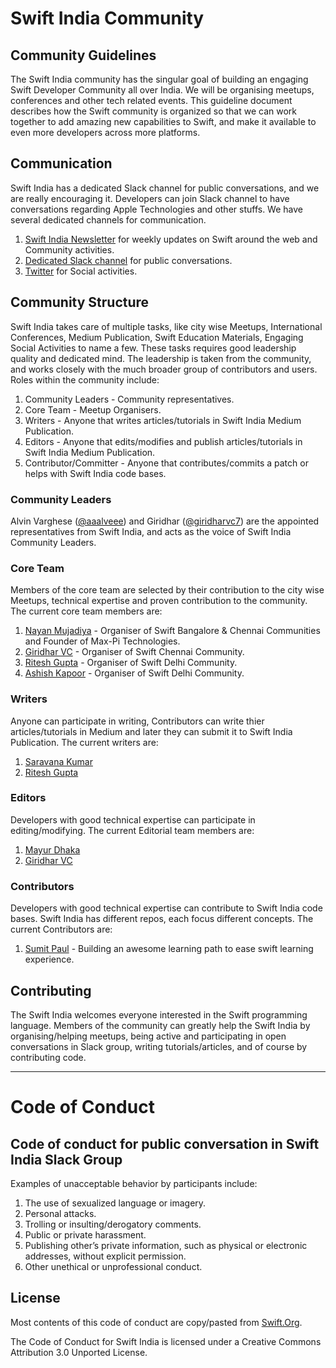 # Swift India Community

## Community Guidelines

The Swift India community has the singular goal of building an engaging Swift Developer Community all over India. We will be organising meetups, conferences and other tech related events. This guideline document describes how the Swift community is organized so that we can work together to add amazing new capabilities to Swift, and make it available to even more developers across more platforms.

## Communication

Swift India has a dedicated Slack channel for public conversations, and we are really encouraging it. Developers can join Slack channel to have conversations regarding Apple Technologies and other stuffs. We have several dedicated channels for communication. 

  1. [Swift India Newsletter](http://swiftindia.in) for weekly updates on Swift around the web and Community activities.
  2. [Dedicated Slack channel](https://swiftindia.slack.com) for public conversations.
  3. [Twitter](https://twitter.com/swiftindiagroup) for Social activities. 


## Community Structure

Swift India takes care of multiple tasks, like city wise Meetups, International Conferences, Medium Publication, Swift Education Materials, Engaging Social Activities to name a few. These tasks requires good leadership quality and dedicated mind. The leadership is taken from the community, and works closely with the much broader group of contributors and users. Roles within the community include:

  1. Community Leaders - Community representatives.
  2. Core Team - Meetup Organisers.
  3. Writers - Anyone that writes articles/tutorials in Swift India Medium Publication.
  5. Editors - Anyone that edits/modifies and publish articles/tutorials in Swift India Medium Publication.
  6. Contributor/Committer - Anyone that contributes/commits a patch or helps with Swift India code bases.


### Community Leaders

Alvin Varghese ([@aaalveee](https://twitter.com/aaalveee)) and Giridhar ([@giridharvc7](https://twitter.com/giridharvc7)) are the appointed representatives from Swift India, and acts as the voice of Swift India Community Leaders.

### Core Team

Members of the core team are selected by their contribution to the city wise Meetups, technical expertise and proven contribution to the community. The current core team members are:

  1. [Nayan Mujadiya](https://twitter.com@nayaneye) - Organiser of Swift Bangalore & Chennai Communities and Founder of Max-Pi Technologies.
  2. [Giridhar VC](https://twitter.com/giridharvc7) - Organiser of Swift Chennai Community. 
  3. [Ritesh Gupta](https://twitter.com/_riteshhh) - Organiser of Swift Delhi Community.
  4. [Ashish Kapoor](https://twitter.com/iAshishKapoor) - Organiser of Swift Delhi Community.

### Writers

Anyone can participate in writing, Contributors can write thier articles/tutorials in Medium and later they can submit it to Swift India Publication. The current writers are:

  1. [Saravana Kumar](https://twitter.com/sarnaaas) 
  2. [Ritesh Gupta](https://twitter.com/_riteshhh)

### Editors

Developers with good technical expertise can participate in editing/modifying. The current Editorial team members are:

  1. [Mayur Dhaka](https://twitter.com/MayurDhaka)
  2. [Giridhar VC](https://twitter.com/giridharvc7)
  
  
### Contributors

Developers with good technical expertise can contribute to Swift India code bases. Swift India has different repos, each focus different concepts. The current Contributors are:

  1. [Sumit Paul](https://twitter.com/zen_prog) - Building an awesome learning path to ease swift learning experience.
  
  
## Contributing

The Swift India welcomes everyone interested in the Swift programming language. Members of the community can greatly help the Swift India by organising/helping meetups, being active and participating in open conversations in Slack group, writing tutorials/articles, and of course by contributing code.

----------

# Code of Conduct

## Code of conduct for public conversation in Swift India Slack Group

Examples of unacceptable behavior by participants include:

  1. The use of sexualized language or imagery.
  2. Personal attacks.
  3. Trolling or insulting/derogatory comments.
  4. Public or private harassment.
  5. Publishing other’s private information, such as physical or electronic addresses, without explicit permission.
  6. Other unethical or unprofessional conduct.
  
  
## License
  
Most contents of this code of conduct are copy/pasted from [Swift.Org](https://swift.org/community/#code-of-conduct).
  
The Code of Conduct for Swift India is licensed under a Creative Commons Attribution 3.0 Unported License.
  
